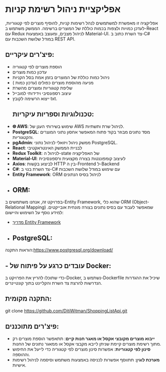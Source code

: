 # אפליקציית ניהול רשימת קניות

אפליקציה זו מאפשרת למשתמשים לנהל רשימות קניות, 
להוסיף מוצרים לפי קטגוריות, לעדכן כמויות ולצפות בכמות כוללת של המוצרים ברשימה. 
הממשק משתמש ב-React עם Redux לניהול מצבים, 
ומעוצב באמצעות Material-UI. 
צד השרת כתוב ב-C# במודל שלושת השכבות עם REST API.

## פיצ'רים עיקריים:
- הוספת מוצרים לפי קטגוריה
- עדכון כמות מוצרים
- ניהול כמות כוללת של המוצרים בזמן אמת בסל הקניות
- מניעה מהוספת מוצרים כפולים (עדכון כמות )
- שליפת קטגוריות ומוצרים מהשרת
- עיצוב רספונסיבי וידידותי למובייל
- ייצוא הרשימה לקובץ txt.
  ## טכנולוגיות וספריות עיקריות:
- **🌐 AWS**: שימוש בשירותי הענן של AWS לניהול שרת ותשתיות.
- **PostgreSQL**: מסד נתונים מבוזר בקוד פתוח המאפשר אחסון נתוני המוצרים והקטגוריות.
- **pgAdmin**: ממשק ניהול ויזואלי לניהול נתוני PostgreSQL.
- **React**: לבניית הממשק האינטראקטיבי
- **Redux Toolkit**: לניהול ה-state של האפליקציה
- **Material-UI**: לעיצוב קומפוננטות בצורה מקצועית ורספונסיבית
- **Axios**: לביצוע בקשות HTTP בין ה-Frontend ל-Backend
- **C#**: צד השרת בנוי ב-C# עם שימוש במודל שלושת השכבות
- **Entity Framework**: ORM לניהול בסיס הנתונים
- ## ORM:
בפרויקט זה, אנחנו משתמשים ב-Entity Framework, שהוא כלי ORM (Object-Relational Mapping) שמאפשר לעבוד עם בסיס נתונים בצורה מונחית אובייקטים. למידע נוסף על השימוש והיישום:
- [מדריך Entity Framework](https://learn.microsoft.com/en-us/ef/core/)
- ## PostgreSQL:
הוראות התקנה:https://www.postgresql.org/download/
## - עובדים כרגע על פיתוח של Docker:
כדי שתוכלו להריץ את הפרויקט ב-Docker, נשתמש ב-Dockerfile שיכיל את ההגדרות הנדרשות להרצת צד השרת והקליינט בתוך קונטיינרים.
## התקנה מקומית:

   git clone https://github.com/DitiWitman/ShoppingListApi.git
## פיצ'רים מתוכננים:
- **ייבוא מוצרים מקובצי אקסל או מאגר חנות קיים**: תתאפשר הוספת מוצרים רק מתוך רשימת מוצרים קיימת שניתן לייבא מקבצי אקסל או ממאגר נתונים של החנות.
- **סינון לפי קטגוריות**: אפשרות סינון מוצרים לפי קטגוריה כדי לייעל את החיפוש וההוספה.
- **מערכת לוגין**: תתווסף אפשרות לכניסה באמצעות משתמש וסיסמה לניהול רשימות אישיות.
  
